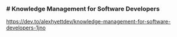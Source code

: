 ### # Knowledge Management for Software Developers
https://dev.to/alexhyettdev/knowledge-management-for-software-developers-1jno